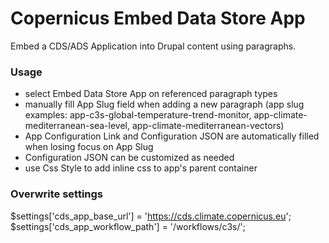 # Copernicus Embed Data Store App

Embed a CDS/ADS Application into Drupal content using paragraphs.

### Usage

- select Embed Data Store App on referenced paragraph types
- manually fill App Slug field when adding a new paragraph
(app slug examples: app-c3s-global-temperature-trend-monitor, app-climate-mediterranean-sea-level, app-climate-mediterranean-vectors)
- App Configuration Link and Configuration JSON are automatically filled when losing focus on App Slug
- Configuration JSON can be customized as needed
- use Css Style to add inline css to app's parent container

### Overwrite settings

$settings['cds_app_base_url'] = 'https://cds.climate.copernicus.eu';
$settings['cds_app_workflow_path'] = '/workflows/c3s/';
